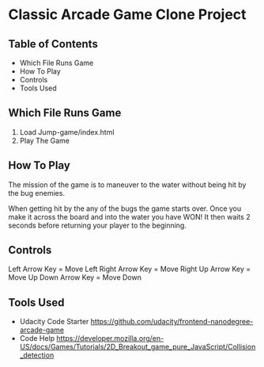 # Classic Arcade Game Clone Project

## Table of Contents

- Which File Runs Game
- How To Play
- Controls
- Tools Used

## Which File Runs Game

1. Load Jump-game/index.html
2. Play The Game

## How To Play
The mission of the game is to maneuver to the water
without being hit by the bug enemies.

When getting hit by the any of the bugs the game starts
over. Once you make it across the board and into the water
you have WON! It then waits 2 seconds before returning your
player to the beginning.  

## Controls

Left Arrow Key = Move Left
Right Arrow Key = Move Right
Up Arrow Key = Move Up
Down Arrow Key = Move Down



## Tools Used

- Udacity Code Starter
   https://github.com/udacity/frontend-nanodegree-arcade-game
- Code Help
  https://developer.mozilla.org/en-US/docs/Games/Tutorials/2D_Breakout_game_pure_JavaScript/Collision_detection

